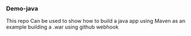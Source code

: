 ### Demo-java ####
This repo Can be used to show how to build a java app using Maven as an example building a .war using github webhook 

